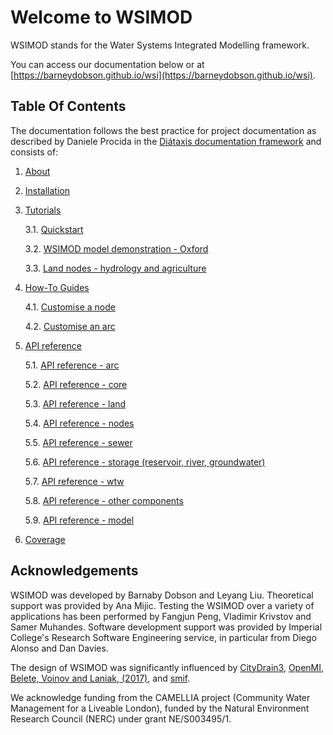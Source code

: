 # Welcome to WSIMOD

WSIMOD stands for the Water Systems Integrated Modelling framework.

You can access our documentation below or at [https://barneydobson.github.io/wsi](https://barneydobson.github.io/wsi).

## Table Of Contents

The documentation follows the best practice for
project documentation as described by Daniele Procida
in the [Diátaxis documentation framework](https://diataxis.fr/)
and consists of:

1. [About](https://barneydobson.github.io/wsi/paper/paper/)

2. [Installation](https://barneydobson.github.io/wsi/installation/)

3. [Tutorials](https://barneydobson.github.io/wsi/tutorials/)
    
    3.1. [Quickstart](https://barneydobson.github.io/wsi/demo/scripts/quickstart_demo/)
    
    3.2. [WSIMOD model demonstration - Oxford](https://barneydobson.github.io/wsi/demo/scripts/oxford_demo/)
    
    3.3. [Land nodes - hydrology and agriculture](https://barneydobson.github.io/wsi/demo/scripts/land_demo/)

4. [How-To Guides](https://barneydobson.github.io/wsi/how-to/)

    4.1. [Customise a node](https://barneydobson.github.io/wsi/demo/scripts/customise_a_node/)

    4.2. [Customise an arc](https://barneydobson.github.io/wsi/demo/scripts/customise_an_arc/)

5. [API reference](https://barneydobson.github.io/wsi/reference/)
    
    5.1. [API reference - arc](https://barneydobson.github.io/wsi/reference-arc/)
    
    5.2. [API reference - core](https://barneydobson.github.io/wsi/reference-core/)
    
    5.3. [API reference - land](https://barneydobson.github.io/wsi/reference-land/)
    
    5.4. [API reference - nodes](https://barneydobson.github.io/wsi/reference-nodes/)
    
    5.5. [API reference - sewer](https://barneydobson.github.io/wsi/reference-sewer/)
    
    5.6. [API reference - storage (reservoir, river, groundwater)](https://barneydobson.github.io/wsi/reference-storage/)
    
    5.7. [API reference - wtw](https://barneydobson.github.io/wsi/reference-wtw/)
    
    5.8. [API reference - other components](https://barneydobson.github.io/wsi/reference-other/)

    5.9. [API reference - model](https://barneydobson.github.io/wsi/reference-model/)

6. [Coverage](https://barneydobson.github.io/wsi/coverage/)

## Acknowledgements

WSIMOD was developed by Barnaby Dobson and Leyang Liu. 
Theoretical support was provided by Ana Mijic.
Testing the WSIMOD over a variety of applications has been performed by 
Fangjun Peng, Vladimir Krivstov and Samer Muhandes.
Software development support was provided by Imperial College's Research Software Engineering service, in particular from Diego Alonso and Dan Davies.

The design of WSIMOD was significantly influenced by 
[CityDrain3](https://github.com/gregorburger/CityDrain3), 
[OpenMI](https://www.ogc.org/standards/openmi), 
[Belete, Voinov and Laniak, (2017)](https://doi.org/10.1016/j.envsoft.2016.10.013), 
and [smif](https://github.com/tomalrussell/smif).

We acknowledge funding from the CAMELLIA project (Community Water Management 
for a Liveable London), funded by the Natural Environment Research Council 
(NERC) under grant NE/S003495/1.

